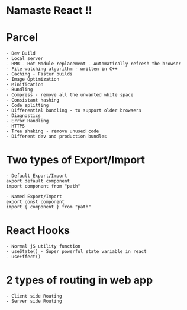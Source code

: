# Namaste React !!

# Parcel

    - Dev Build
    - Local server
    - HMR - Hot Module replacement - Automatically refresh the browser
    - File watching algorithm - written in C++
    - Caching - Faster builds
    - Image Optimization
    - Minification
    - Bundling
    - Compress - remove all the unwanted white space
    - Consistant hashing
    - Code splitting
    - Differential bundling - to support older browsers
    - Diagnostics
    - Error Handling
    - HTTPS
    - Tree shaking - remove unused code
    - Different dev and production bundles

# Two types of Export/Import

    - Default Export/Import
    export default component
    import component from "path"

    - Named Export/Import
    export const component
    import { component } from "path"

# React Hooks

    - Normal jS utility function
    - useState() - Super powerful state variable in react
    - useEffect()

# 2 types of routing in web app
    - Client side Routing
    - Server side Routing